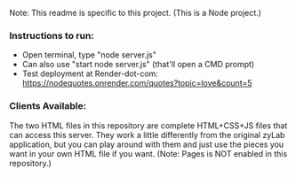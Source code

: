 Note: This readme is specific to this project. (This is a Node project.) 
### Instructions to run:
- Open terminal, type "node server.js"
- Can also use "start node server.js" (that'll open a CMD prompt)
- Test deployment at Render-dot-com: https://nodequotes.onrender.com/quotes?topic=love&count=5

### Clients Available: 
The two HTML files in this repository are complete HTML+CSS+JS files that can access this server. They work a little differently from the original zyLab application, but you can play around with them and just use the pieces you want in your own HTML file if you want. (Note: Pages is NOT enabled in this repository.) 
